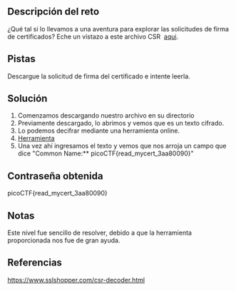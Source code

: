 ## Descripción del reto
¿Qué tal si lo llevamos a una aventura para explorar las solicitudes de firma de certificados?
Eche un vistazo a este archivo CSR  [aqui](https://artifacts.picoctf.net/c/421/readmycert.csr).

## Pistas 
Descargue la solicitud de firma del certificado e intente leerla.
## Solución 
1. Comenzamos descargando nuestro archivo en su directorio
2. Previamente descargado, lo abrimos y vemos que es un texto cifrado.
3. Lo podemos decifrar mediante una herramienta online. 
4. [Herramienta](https://www.sslshopper.com/csr-decoder.html)
5. Una vez ahí ingresamos el texto y vemos que nos arroja un campo que dice "Common Name:** picoCTF{read_mycert_3aa80090}"
## Contraseña obtenida 
picoCTF{read_mycert_3aa80090}
## Notas 
Este nivel fue sencillo de resolver, debido a que la herramienta proporcionada nos fue de gran ayuda.
## Referencias 
https://www.sslshopper.com/csr-decoder.html